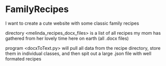 # FamilyRecipes
I want to create a cute website with some classic family recipes

directory <melinda_recipes_docx_files> is a list of all recipes my mom has gathered from her lovely time here on earth (all .docx files)

program <docxToText.py> will pull all data from the recipe directory, store them in individual classes, and then spit out a large .json file with well formated recipes